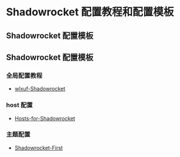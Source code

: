 # Shadowrocket 配置教程和配置模板

## Shadowrocket 配置模板

## Shadowrocket 配置模板
### 全局配置教程
- [wlxuf-Shadowrocket](https://github.com/wlxuf/Shadowrocket)

### host 配置
- [Hosts-for-Shadowrocket](https://github.com/FloodLi/Hosts-for-Shadowrocket)

### 主题配置
- [Shadowrocket-First](https://github.com/LOWERTOP/Shadowrocket-First)

